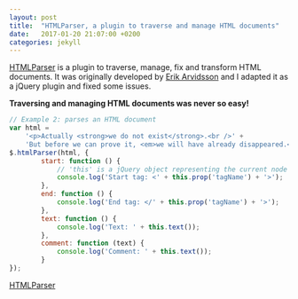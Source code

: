 ```yaml
---
layout: post
title:  "HTMLParser, a plugin to traverse and manage HTML documents"
date:   2017-01-20 21:07:00 +0200
categories: jekyll
---
```

[HTMLParser](https://github.com/soloproyectos-js/jquery.htmlparser) is a plugin to traverse, manage, fix and transform HTML documents. It was originally developed by [Erik Arvidsson](http://erik.eae.net/simplehtmlparser/simplehtmlparser.js) and I adapted it as a jQuery plugin and fixed some issues.

**Traversing and managing HTML documents was never so easy!**
```js
// Example 2: parses an HTML document
var html =
    '<p>Actually <strong>we do not exist</strong>.<br />' +
    'But before we can prove it, <em>we will have already disappeared.</em></p>';
$.htmlParser(html, {
        start: function () {
            // 'this' is a jQuery object representing the current node
            console.log('Start tag: <' + this.prop('tagName') + '>');
        },
        end: function () {
            console.log('End tag: </' + this.prop('tagName') + '>');
        },
        text: function () {
            console.log('Text: ' + this.text());
        },
        comment: function (text) {
            console.log('Comment: ' + this.text());
        }
});
```

[HTMLParser](https://github.com/soloproyectos-js/jquery.htmlparser)
